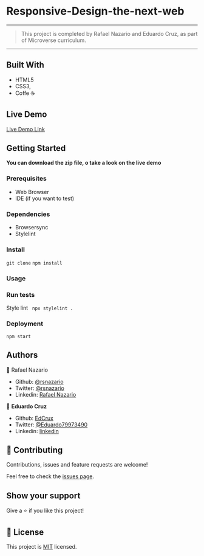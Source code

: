 # Responsive-Design-the-next-web

---

> This project is completed by Rafael Nazario and Eduardo Cruz, as part of Microverse curriculum.  

---

## Built With

- HTML5
- CSS3,
- Coffe ☕

## Live Demo

[Live Demo Link]()

## Getting Started

**You can download the zip file, o take a look on the live demo**

### Prerequisites
- Web Browser
- IDE (if you want to test)

### Dependencies

- Browsersync
- Stylelint

### Install

`git clone` `npm install`

### Usage

### Run tests
Style lint
` npx stylelint .`
### Deployment

`npm start`

## Authors

:bust_in_silhouette: Rafael Nazario
  - Github: [@rsnazario](https://github.com/rsnazario)
  - Twitter: [@rsnazario](https://twitter.com/rsnazario)
  - Linkedin: [Rafael Nazario](https://www.linkedin.com/in/rafael-nazario-692b8293/)


👤 **Eduardo Cruz**

- Github: [EdCrux](https://github.com/EdCrux)
- Twitter: [@Eduardo79973490](https://twitter.com/twitterhandle)
- Linkedin: [linkedin](www.linkedin.com/in/edcrux)

## 🤝 Contributing

Contributions, issues and feature requests are welcome!

Feel free to check the [issues page](issues/).

## Show your support

Give a ⭐️ if you like this project!

## 📝 License

This project is [MIT](lic.url) licensed.
